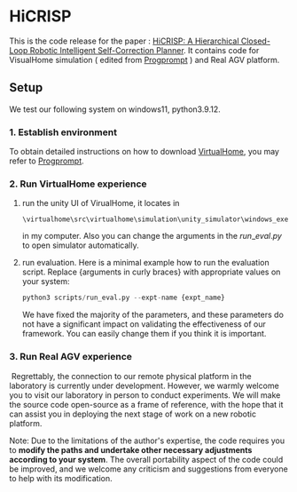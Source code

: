 # HiCRISP
This is the code release for the paper : [HiCRISP: A Hierarchical Closed-Loop Robotic Intelligent Self-Correction Planner](http://arxiv.org/abs/2309.12089). It contains code for VisualHome simulation ( edited from [Progprompt](https://github.com/NVlabs/progprompt-vh) ) and Real AGV platform.



## Setup

We test our following system on windows11,  python3.9.12.

### 1. Establish environment

To obtain detailed instructions on how to download  [VirtualHome](https://github.com/xavierpuigf/virtualhome), you may refer to  [Progprompt](https://github.com/NVlabs/progprompt-vh).

### 2. Run VirtualHome experience

1. run the unity UI of VirualHome, it locates in 

   ```shell
   \virtualhome\src\virtualhome\simulation\unity_simulator\windows_exec.v2.3.0
   ```

   in my computer. Also you can change the arguments in the $run\_eval.py$ to open simulator automatically. 

2. run evaluation. Here is a minimal example how to run the evaluation script. Replace {arguments in curly braces} with appropriate values on your system:

   ```python
   python3 scripts/run_eval.py --expt-name {expt_name}
   ```

   We have fixed the majority of the parameters, and these parameters do not have a significant impact on validating the effectiveness of our framework. You can easily change them if you think it is important.

### 3. Run Real AGV experience

​	Regrettably, the connection to our remote physical platform in the laboratory is currently under development. However, we warmly welcome you to visit our laboratory in person to conduct experiments. We will make the source code open-source as a frame of reference, with the hope that it can assist you in deploying the next stage of work on a new robotic platform.



Note: Due to the limitations of the author's expertise, the code requires you to **modify the paths and undertake other necessary adjustments according to your system**. The overall portability aspect of the code could be improved, and we welcome any criticism and suggestions from everyone to help with its modification.
